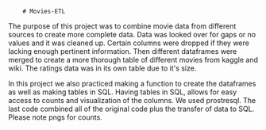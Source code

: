         # Movies-ETL
 
 
The purpose of this project was to combine movie data from different sources to create more complete data.  Data was looked over for gaps or no values and it was cleaned up.  Certain columns were dropped if they were lacking enough pertinent information.  Then different dataframes were merged to create a more thorough table of different movies from kaggle and wiki.  The ratings data was in its own table due to it's size.  
 
In this project we also practiced making a function to create the dataframes as well as making tables in SQL.  Having tables in SQL, allows for easy access to counts and visualization of the columns.  We used prostresql.  The last code combined all of the original code plus the transfer of data to SQL.  Please note pngs for counts.
